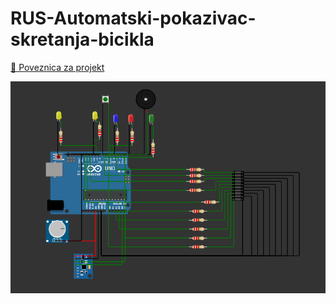 # RUS-Automatski-pokazivac-skretanja-bicikla


[🔗 Poveznica za projekt](https://wokwi.com/projects/429320227133652993)


![Arduino Setup](projekt.png)
